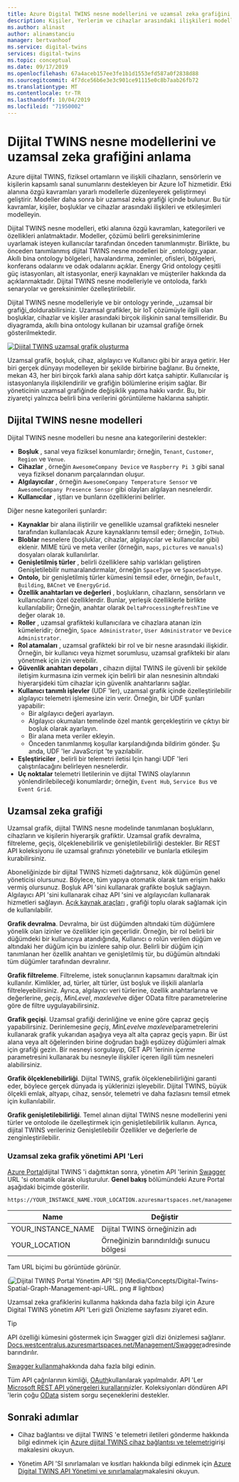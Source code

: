 ```yaml
---
title: Azure Digital TWINS nesne modellerini ve uzamsal zeka grafiğini anlayın | Microsoft Docs
description: Kişiler, Yerlerim ve cihazlar arasındaki ilişkileri modellemek için Azure dijital TWINS kullanma
ms.author: alinast
author: alinamstanciu
manager: bertvanhoof
ms.service: digital-twins
services: digital-twins
ms.topic: conceptual
ms.date: 09/17/2019
ms.openlocfilehash: 67a4aceb157ee3fe1b1d1553efd587a0f2838d88
ms.sourcegitcommit: 4f7dce56b6e3e3c901ce91115e0c8b7aab26fb72
ms.translationtype: MT
ms.contentlocale: tr-TR
ms.lasthandoff: 10/04/2019
ms.locfileid: "71950002"
---
```

# <a name="understand-digital-twins-object-models-and-spatial-intelligence-graph"></a>Dijital TWINS nesne modellerini ve uzamsal zeka grafiğini anlama

Azure dijital TWINS, fiziksel ortamların ve ilişkili cihazların, sensörlerin ve kişilerin kapsamlı sanal sunumlarını destekleyen bir Azure IoT hizmetidir. Etki alanına özgü kavramları yararlı modellerle düzenleyerek geliştirmeyi geliştirir. Modeller daha sonra bir uzamsal zeka grafiği içinde bulunur. Bu tür kavramlar, kişiler, boşluklar ve cihazlar arasındaki ilişkileri ve etkileşimleri modelleyin.

Dijital TWINS nesne modelleri, etki alanına özgü kavramları, kategorileri ve özellikleri anlatmaktadır. Modeller, çözümü belirli gereksinimlerine uyarlamak isteyen kullanıcılar tarafından önceden tanımlanmıştır. Birlikte, bu önceden tanımlanmış dijital TWINS nesne modelleri bir _ontology_yapar. Akıllı bina ontology bölgeleri, havalandırma, zeminler, ofisleri, bölgeleri, konferans odalarını ve odak odalarını açıklar. Energy Grid ontology çeşitli güç istasyonları, alt istasyonlar, enerji kaynakları ve müşteriler hakkında da açıklanmaktadır. Dijital TWINS nesne modelleriyle ve ontoloda, farklı senaryolar ve gereksinimler özelleştirilebilir.

Dijital TWINS nesne modelleriyle ve bir ontology yerinde, _uzamsal bir grafiği_doldurabilirsiniz. Uzamsal grafikler, bir IoT çözümüyle ilgili olan boşluklar, cihazlar ve kişiler arasındaki birçok ilişkinin sanal temsilleridir. Bu diyagramda, akıllı bina ontology kullanan bir uzamsal grafiğe örnek gösterilmektedir.

[![Dijital TWINS uzamsal grafik oluşturma](media/concepts/digital-twins-spatial-graph-building.png)](media/concepts/digital-twins-spatial-graph-building.png#lightbox)

Uzamsal grafik, boşluk, cihaz, algılayıcı ve Kullanıcı gibi bir araya getirir. Her biri gerçek dünyayı modelleyen bir şekilde birbirine bağlanır. Bu örnekte, mekan 43, her biri birçok farklı alana sahip dört katça sahiptir. Kullanıcılar iş istasyonlarıyla ilişkilendirilir ve grafiğin bölümlerine erişim sağlar. Bir yöneticinin uzamsal grafiğinde değişiklik yapma hakkı vardır. Bu, bir ziyaretçi yalnızca belirli bina verilerini görüntüleme haklarına sahiptir.

## <a name="digital-twins-object-models"></a>Dijital TWINS nesne modelleri

Dijital TWINS nesne modelleri bu nesne ana kategorilerini destekler:

- **Boşluk** , sanal veya fiziksel konumlardır; örneğin, `Tenant`, `Customer`, `Region` ve `Venue`.
- **Cihazlar** , örneğin `AwesomeCompany Device` ve `Raspberry Pi 3` gibi sanal veya fiziksel donanım parçalarından oluşur.
- **Algılayıcılar** , örneğin `AwesomeCompany Temperature Sensor` ve `AwesomeCompany Presence Sensor` gibi olayları algılayan nesnelerdir.
- **Kullanıcılar** , iştları ve bunların özelliklerini belirler.

Diğer nesne kategorileri şunlardır:

- **Kaynaklar** bir alana iliştirilir ve genellikle uzamsal grafikteki nesneler tarafından kullanılacak Azure kaynaklarını temsil eder; örneğin, `IoTHub`.
- **Bloblar** nesnelere (boşluklar, cihazlar, algılayıcılar ve kullanıcılar gibi) eklenir. MIME türü ve meta veriler (örneğin, `maps`, `pictures` ve `manuals`) dosyaları olarak kullanılırlar.
- **Genişletilmiş türler** , belirli özelliklere sahip varlıkları geliştiren Genişletilebilir numaralandırmalar, örneğin `SpaceType` ve `SpaceSubtype`.
- **Ontolo,** bir genişletilmiş türler kümesini temsil eder, örneğin, `Default`, `Building`, `BACnet` ve `EnergyGrid`.
- **Özellik anahtarları ve değerleri** , boşlukların, cihazların, sensörların ve kullanıcıların özel özelliklerdir. Bunlar, yerleşik özelliklerle birlikte kullanılabilir; Örneğin, anahtar olarak `DeltaProcessingRefreshTime` ve değer olarak `10`.
- **Roller** , uzamsal grafikteki kullanıcılara ve cihazlara atanan izin kümeleridir; örneğin, `Space Administrator`, `User Administrator` ve `Device Administrator`.
- **Rol atamaları** , uzamsal grafikteki bir rol ve bir nesne arasındaki ilişkidir. Örneğin, bir kullanıcı veya hizmet sorumlusu, uzamsal grafikteki bir alanı yönetmek için izin verebilir.
- **Güvenlik anahtarı depoları** , cihazın dijital TWINS ile güvenli bir şekilde iletişim kurmasına izin vermek için belirli bir alan nesnesinin altındaki hiyerarşideki tüm cihazlar için güvenlik anahtarlarını sağlar.
- **Kullanıcı tanımlı işlevler** (UDF 'ler), uzamsal grafik içinde özelleştirilebilir algılayıcı telemetri işlemesine izin verir. Örneğin, bir UDF şunları yapabilir:
  - Bir algılayıcı değeri ayarlayın.
  - Algılayıcı okumaları temelinde özel mantık gerçekleştirin ve çıktıyı bir boşluk olarak ayarlayın.
  - Bir alana meta veriler ekleyin.
  - Önceden tanımlanmış koşullar karşılandığında bildirim gönder. Şu anda, UDF 'ler JavaScript 'te yazılabilir.
- **Eşleştiriciler** , belirli bir telemetri iletisi Için hangi UDF 'leri çalıştırılacağını belirleyen nesnelerdir.
- **Uç noktalar** telemetri Iletilerinin ve dijital TWINS olaylarının yönlendirilebileceği konumlardır; örneğin, `Event Hub`, `Service Bus` ve `Event Grid`.

## <a name="spatial-intelligence-graph"></a>Uzamsal zeka grafiği

Uzamsal grafik, dijital TWINS nesne modelinde tanımlanan boşlukların, cihazların ve kişilerin hiyerarşik grafiktir. Uzamsal grafik devralma, filtreleme, geçiş, ölçeklenebilirlik ve genişletilebilirliği destekler. Bir REST API koleksiyonu ile uzamsal grafınızı yönetebilir ve bunlarla etkileşim kurabilirsiniz.

Aboneliğinizde bir dijital TWINS hizmeti dağıtırsanız, kök düğümün genel yöneticisi olursunuz. Böylece, tüm yapıya otomatik olarak tam erişim hakkı vermiş olursunuz. Boşluk API 'sini kullanarak grafikte boşluk sağlayın. Algılayıcı API 'sini kullanarak cihaz API 'sini ve algılayıcıları kullanarak hizmetleri sağlayın. [Açık kaynak araçları](https://github.com/Azure-Samples/digital-twins-samples-csharp) , grafiği toplu olarak sağlamak için de kullanılabilir.

**Grafik devralma**. Devralma, bir üst düğümden altındaki tüm düğümlere yönelik olan izinler ve özellikler için geçerlidir. Örneğin, bir rol belirli bir düğümdeki bir kullanıcıya atandığında, Kullanıcı o rolün verilen düğüm ve altındaki her düğüm için bu izinlere sahip olur. Belirli bir düğüm için tanımlanan her özellik anahtarı ve genişletilmiş tür, bu düğümün altındaki tüm düğümler tarafından devralınır.

**Grafik filtreleme**. Filtreleme, istek sonuçlarının kapsamını daraltmak için kullanılır. Kimlikler, ad, türler, alt türler, üst boşluk ve ilişkili alanlarla filtreleyebilirsiniz. Ayrıca, algılayıcı veri türlerine, özellik anahtarlarına ve değerlerine, *geçiş*, *MinLevel*, *maxlevel*ve diğer OData filtre parametrelerine göre de filtre uygulayabilirsiniz.

**Grafik geçişi**. Uzamsal grafiği derinliğine ve enine göre çapraz geçiş yapabilirsiniz. Derinlemesine *geçiş*, *MinLevel*ve *maxlevel*parametrelerini kullanarak grafik yukarıdan aşağıya veya alt alta çapraz geçiş yapın. Bir üst alana veya alt öğelerinden birine doğrudan bağlı eşdüzey düğümleri almak için grafiği gezin. Bir nesneyi sorgulayıp, GET API 'lerinin *içerme* parametresini kullanarak bu nesneyle ilişkiler içeren ilgili tüm nesneleri alabilirsiniz.

**Grafik ölçeklenebilirliği**. Dijital TWINS, grafik ölçeklenebilirliğini garanti eder, böylece gerçek dünyada iş yüklerinizi işleyebilir. Dijital TWINS, büyük ölçekli emlak, altyapı, cihaz, sensör, telemetri ve daha fazlasını temsil etmek için kullanılabilir.

**Grafik genişletilebilirliği**. Temel alınan dijital TWINS nesne modellerini yeni türler ve ontolode ile özelleştirmek için genişletilebilirlik kullanın. Ayrıca, dijital TWINS verileriniz Genişletilebilir Özellikler ve değerlerle de zenginleştirilebilir.

### <a name="spatial-intelligence-graph-management-apis"></a>Uzamsal zeka grafik yönetimi API 'Leri

[Azure Portal](https://portal.azure.com)dijital TWINS 'i dağıttıktan sonra, yönetim API 'lerinin [Swagger](https://swagger.io/tools/swagger-ui/) URL 'si otomatik olarak oluşturulur. **Genel bakış** bölümündeki Azure Portal aşağıdaki biçimde gösterilir.

```plaintext
https://YOUR_INSTANCE_NAME.YOUR_LOCATION.azuresmartspaces.net/management/swagger
```

| Name | Değiştir |
| --- | --- |
| YOUR_INSTANCE_NAME | Dijital TWINS örneğinizin adı |
| YOUR_LOCATION | Örneğinizin barındırıldığı sunucu bölgesi |

 Tam URL biçimi bu görüntüde görünür.

(![Dijital TWINS Portal Yönetim API 'SI](media/concepts/digital-twins-spatial-graph-management-api-url.png)] (Media/Concepts/Digital-Twins-Spatial-Graph-Management-api-URL. png # lightbox)

Uzamsal zeka grafiklerini kullanma hakkında daha fazla bilgi için Azure Digital TWINS yönetim API 'Leri gizli Önizleme sayfasını ziyaret edin.

> [!TIP]
> API özelliği kümesini göstermek için Swagger gizli dizi önizlemesi sağlanır.
> [Docs.westcentralus.azuresmartspaces.net/Management/Swagger](https://docs.westcentralus.azuresmartspaces.net/management/swagger)adresinde barındırılır.

[Swagger kullanma](how-to-use-swagger.md)hakkında daha fazla bilgi edinin.

Tüm API çağrılarının kimliği, [OAuth](https://docs.microsoft.com/azure/active-directory/develop/v1-protocols-oauth-code)kullanılarak yapılmalıdır. API 'Ler [Microsoft REST API yönergeleri kurallarını](https://github.com/Microsoft/api-guidelines/blob/master/Guidelines.md)izler. Koleksiyonları döndüren API 'lerin çoğu [OData](https://www.odata.org/getting-started/basic-tutorial/#queryData) sistem sorgu seçeneklerini destekler.

## <a name="next-steps"></a>Sonraki adımlar

- Cihaz bağlantısı ve dijital TWINS 'e telemetri iletileri gönderme hakkında bilgi edinmek için [Azure dijital TWINS cihaz bağlantısı ve telemetri](concepts-device-ingress.md)girişi makalesini okuyun.

- Yönetim API 'SI sınırlamaları ve kısıtları hakkında bilgi edinmek için [Azure Digital TWINS API Yönetimi ve sınırlamaları](concepts-service-limits.md)makalesini okuyun.
